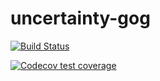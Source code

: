 # uncertainty-gog

[![Build Status](https://travis-ci.com/hdi-lab/uncertainty-gog.svg?branch=master)](https://travis-ci.com/hdi-lab/uncertainty-gog)

[![Codecov test coverage](https://codecov.io/gh/hdi-lab/uncertainty-gog/branch/master/graph/badge.svg)](https://codecov.io/gh/hdi-lab/uncertainty-gog?branch=master)
